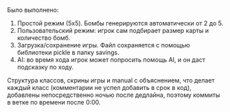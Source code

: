 Было выполнено:
1. Простой режим (5x5). Бомбы генерируются автоматически от 2 до 5.
2. Пользовательский режим: игрок сам подбирает размер карты и количество бомб.
3. Загрузка/сохранение игры. Файл сохраняется с помощью библиотеки pickle в папку savings.
4. AI: во время хода игрок может попросить помощь AI, и он даст подсказку по ходу.

Структура классов, скрины игры и manual с объяснением, что делает каждый класс (комментарии не успел добавить в срок в код), добавлены непосредственно ночью после дедлайна, поэтому коммиты в ветке по времени после 0:00.
